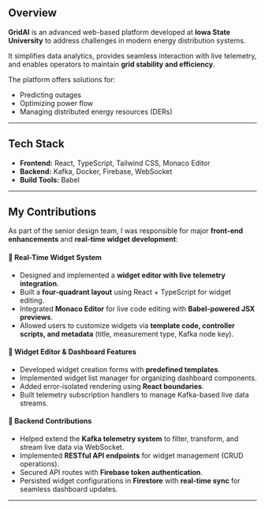 ## Overview

**GridAI** is an advanced web-based platform developed at **Iowa State University** to address challenges in modern energy distribution systems.  

It simplifies data analytics, provides seamless interaction with live telemetry, and enables operators to maintain **grid stability and efficiency**.

The platform offers solutions for:
- Predicting outages  
- Optimizing power flow  
- Managing distributed energy resources (DERs)  

---

## Tech Stack
- **Frontend:** React, TypeScript, Tailwind CSS, Monaco Editor  
- **Backend:** Kafka, Docker, Firebase, WebSocket  
- **Build Tools:** Babel  

---

## My Contributions
As part of the senior design team, I was responsible for major **front-end enhancements** and **real-time widget development**:

#### 🔹 Real-Time Widget System
- Designed and implemented a **widget editor with live telemetry integration**.  
- Built a **four-quadrant layout** using React + TypeScript for widget editing.  
- Integrated **Monaco Editor** for live code editing with **Babel-powered JSX previews**.  
- Allowed users to customize widgets via **template code, controller scripts, and metadata** (title, measurement type, Kafka node key).

#### 🔹 Widget Editor & Dashboard Features
- Developed widget creation forms with **predefined templates**.  
- Implemented widget list manager for organizing dashboard components.  
- Added error-isolated rendering using **React boundaries**.  
- Built telemetry subscription handlers to manage Kafka-based live data streams.  

#### 🔹 Backend Contributions
- Helped extend the **Kafka telemetry system** to filter, transform, and stream live data via WebSocket.  
- Implemented **RESTful API endpoints** for widget management (CRUD operations).  
- Secured API routes with **Firebase token authentication**.  
- Persisted widget configurations in **Firestore** with **real-time sync** for seamless dashboard updates.  

---
